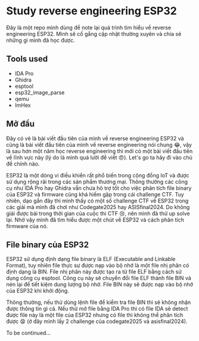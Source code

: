 # Study reverse engineering ESP32

Đây là một repo mình dùng để note lại quá trình tìm hiểu về reverse engineering ESP32. Mình sẽ cố gắng cập nhật thường xuyên và chia sẻ những gì mình đã học được.

## Tools used
- IDA Pro
- Ghidra
- esptool
- esp32_image_parse
- qemu
- ImHex

## Mở đầu
Đây có vẻ là bài viết đầu tiên của mình về reverse engineering ESP32 và cũng là bài viết đầu tiên của mình về reverse engineering nói chung 😂, vậy là sau hơn một năm học reverse engineering thì mới có một bài viết đầu tiên về lĩnh vực này (lý do là mình quá lười để viết 😠). Let's go ta hãy đi vào chủ đề chính nào.

ESP32 là một dòng vi điều khiển rất phổ biến trong cộng đồng IoT và được sử dụng rộng rãi trong các sản phẩm thương mại. Thông thường các công cụ như IDA Pro hay Ghidra vẫn chưa hô trợ tốt cho việc phân tích file binary của ESP32 và firmware cũng khá hiếm gặp trong cái challenge CTF. Tuy nhiên, dạo gần đây thì mình thấy có một số challenge CTF về ESP32 trong các giải mà mình đã chơi như Codegate2025 hay ASISfinal2024. Do không giải được bài trong thời gian của cuộc thi CTF 😢, nên mình đã thử up solve lại. Nhờ vậy mình đã tìm hiểu được một chút về ESP32 và cách phân tích firmware của nó. 

## File binary của ESP32
ESP32 sử dụng định dạng file binary là ELF (Executable and Linkable Format), tuy nhiên file thực sự được nạp vào bộ nhớ là một file nhị phân có định dạng là BIN. File nhị phân này được tạo ra từ file ELF bằng cách sử dụng công cụ esptool. Công cụ này sẽ chuyển đổi file ELF thành file BIN và nén lại để tiết kiệm dung lượng bộ nhớ. File BIN này sẽ được nạp vào bộ nhớ của ESP32 khi khởi động.

Thông thường, nếu thử dùng lệnh file để kiểm tra file BIN thì sẽ không nhận được thông tin gì cả. Nếu thử mở file bằng IDA Pro thì có file IDA sẽ detect được file này là một file của ESP32 nhưng có file thì không thể phân tích được 😧 (ở đây mình lấy 2 challenge của codegate2025 và asisfinal2024). 

To be continued...